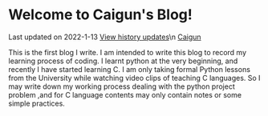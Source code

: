 # Welcome to Caigun's Blog!
Last updated on 2022-1-13 [View history updates](/menu.md)\n
[Caigun](/my_page.md)

This is the first blog I write. I am intended to write this blog to record my learning process of coding. I learnt python at the very beginning, and recently I have started learning C. I am only taking formal Python lessons from the University while watching video clips of teaching C languages. So I may write down my working process dealing with the python project problem ,and for C language contents may only contain notes or some simple practices.
